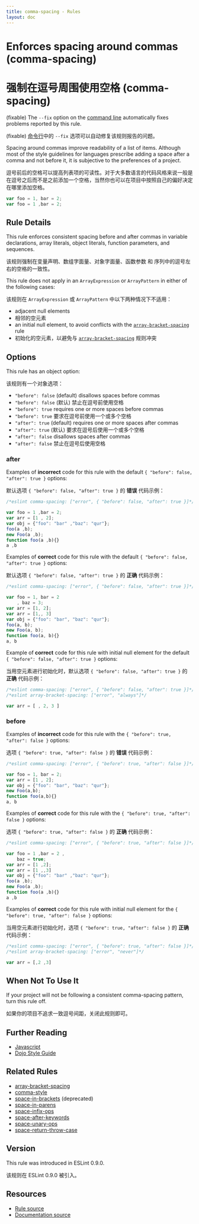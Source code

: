 ```yaml
---
title: comma-spacing - Rules
layout: doc
---
```

<!-- Note: No pull requests accepted for this file. See README.md in the root directory for details. -->

# Enforces spacing around commas (comma-spacing)

# 强制在逗号周围使用空格 (comma-spacing)

(fixable) The `--fix` option on the [command line](../user-guide/command-line-interface#fix) automatically fixes problems reported by this rule.

(fixable) [命令行](../user-guide/command-line-interface#fix)中的 `--fix` 选项可以自动修复该规则报告的问题。

Spacing around commas improve readability of a list of items. Although most of the style guidelines for languages prescribe adding a space after a comma and not before it, it is subjective to the preferences of a project.

逗号前后的空格可以提高列表项的可读性。对于大多数语言的代码风格来说一般是在逗号之后而不是之前添加一个空格，当然你也可以在项目中按照自己的偏好决定在哪里添加空格。

```js
var foo = 1, bar = 2;
var foo = 1 ,bar = 2;
```

## Rule Details

This rule enforces consistent spacing before and after commas in variable declarations, array literals, object literals, function parameters, and sequences.

该规则强制在变量声明、数组字面量、对象字面量、函数参数 和 序列中的逗号左右的空格的一致性。

This rule does not apply in an `ArrayExpression` or `ArrayPattern` in either of the following cases:

该规则在 `ArrayExpression` 或 `ArrayPattern` 中以下两种情况下不适用：

* adjacent null elements
* 相邻的空元素
* an initial null element, to avoid conflicts with the [`array-bracket-spacing`](array-bracket-spacing) rule
* 初始化的空元素，以避免与 [`array-bracket-spacing`](array-bracket-spacing) 规则冲突

## Options

This rule has an object option:

该规则有一个对象选项：

* `"before": false` (default) disallows spaces before commas
* `"before": false` (默认) 禁止在逗号前使用空格
* `"before": true` requires one or more spaces before commas
* `"before": true` 要求在逗号前使用一个或多个空格
* `"after": true` (default) requires one or more spaces after commas
* `"after": true` (默认) 要求在逗号后使用一个或多个空格
* `"after": false` disallows spaces after commas
* `"after": false` 禁止在逗号后使用空格

### after

Examples of **incorrect** code for this rule with the default `{ "before": false, "after": true }` options:

默认选项 `{ "before": false, "after": true }` 的 **错误** 代码示例：

```js
/*eslint comma-spacing: ["error", { "before": false, "after": true }]*/

var foo = 1 ,bar = 2;
var arr = [1 , 2];
var obj = {"foo": "bar" ,"baz": "qur"};
foo(a ,b);
new Foo(a ,b);
function foo(a ,b){}
a ,b
```

Examples of **correct** code for this rule with the default `{ "before": false, "after": true }` options:

默认选项 `{ "before": false, "after": true }` 的 **正确** 代码示例：

```js
/*eslint comma-spacing: ["error", { "before": false, "after": true }]*/

var foo = 1, bar = 2
    , baz = 3;
var arr = [1, 2];
var arr = [1,, 3]
var obj = {"foo": "bar", "baz": "qur"};
foo(a, b);
new Foo(a, b);
function foo(a, b){}
a, b
```

Example of **correct** code for this rule with initial null element for the default `{ "before": false, "after": true }` options:

当用空元素进行初始化时，默认选项  `{ "before": false, "after": true }` 的 **正确** 代码示例：

```js
/*eslint comma-spacing: ["error", { "before": false, "after": true }]*/
/*eslint array-bracket-spacing: ["error", "always"]*/

var arr = [ , 2, 3 ]
```

### before

Examples of **incorrect** code for this rule with the `{ "before": true, "after": false }` options:

选项 `{ "before": true, "after": false }` 的 **错误** 代码示例：

```js
/*eslint comma-spacing: ["error", { "before": true, "after": false }]*/

var foo = 1, bar = 2;
var arr = [1 , 2];
var obj = {"foo": "bar", "baz": "qur"};
new Foo(a,b);
function foo(a,b){}
a, b
```

Examples of **correct** code for this rule with the `{ "before": true, "after": false }` options:

选项 `{ "before": true, "after": false }` 的 **正确** 代码示例：

```js
/*eslint comma-spacing: ["error", { "before": true, "after": false }]*/

var foo = 1 ,bar = 2 ,
    baz = true;
var arr = [1 ,2];
var arr = [1 ,,3]
var obj = {"foo": "bar" ,"baz": "qur"};
foo(a ,b);
new Foo(a ,b);
function foo(a ,b){}
a ,b
```

Examples of **correct** code for this rule with initial null element for the `{ "before": true, "after": false }` options:

当用空元素进行初始化时，选项 `{ "before": true, "after": false }` 的 **正确** 代码示例：

```js
/*eslint comma-spacing: ["error", { "before": true, "after": false }]*/
/*eslint array-bracket-spacing: ["error", "never"]*/

var arr = [,2 ,3]
```

## When Not To Use It

If your project will not be following a consistent comma-spacing pattern, turn this rule off.

如果你的项目不追求一致逗号间距，关闭此规则即可。

## Further Reading

* [Javascript](http://javascript.crockford.com/code.html)
* [Dojo Style Guide](https://dojotoolkit.org/reference-guide/1.9/developer/styleguide.html)


## Related Rules

* [array-bracket-spacing](array-bracket-spacing)
* [comma-style](comma-style)
* [space-in-brackets](space-in-brackets) (deprecated)
* [space-in-parens](space-in-parens)
* [space-infix-ops](space-infix-ops)
* [space-after-keywords](space-after-keywords)
* [space-unary-ops](space-unary-ops)
* [space-return-throw-case](space-return-throw-case)

## Version

This rule was introduced in ESLint 0.9.0.

该规则在 ESLint 0.9.0 被引入。

## Resources

* [Rule source](https://github.com/eslint/eslint/tree/master/lib/rules/comma-spacing.js)
* [Documentation source](https://github.com/eslint/eslint/tree/master/docs/rules/comma-spacing.md)
